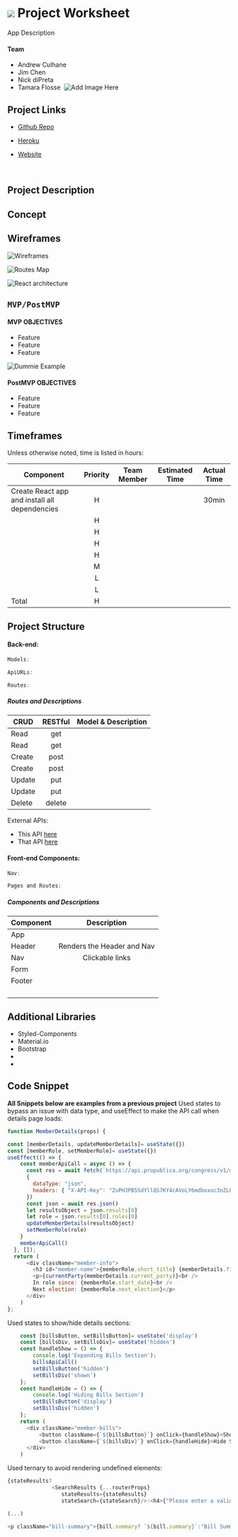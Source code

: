 # ![](https://ga-dash.s3.amazonaws.com/production/assets/logo-9f88ae6c9c3871690e33280fcf557f33.png) Project Worksheet

App Description

#### Team
- Andrew Culhane
- Jim Chen
- Nick diPreta
- Tamara Flosse
​ 
![Add Image Here]()

## Project Links


- [Github Repo](https://github.com/tflosse/MERN-Group-Project)

- [Heroku]()

- [Website]()

​

## Project Description



## Concept


## Wireframes

![Wireframes]()

![Routes Map]()

![React architecture]()


## `MVP/PostMVP`

#### MVP OBJECTIVES

- Feature
- Feature
- Feature

![Dummie Example]()


#### PostMVP OBJECTIVES

- Feature
- Feature
- Feature

## Timeframes

Unless otherwise noted, time is listed in hours:

| Component | Priority | Team Member | Estimated Time | Actual Time |
| --- | :---: |  :---: | :---: | :---: |
| Create React app and install all dependencies | H |  |  | 30min |
|  | H |  |  |  |
|  | H |  |  |  |
|  | H |  |  |  |
|  | H |  |  |  |
|  | M |  |  |  |
|  | L |  |  |  |
|  | L |  |  |  |
| Total | H |  |  |  |

## Project Structure

#### Back-end:

```js
Models:
```

```js
ApiURLs:
```

```js
Routes:
```

##### Routes and Descriptions

| CRUD | RESTful | Model & Description | 
| --- | :---: | :---: |
| Read | get |  |
| Read | get |  |
| Create | post |  |
| Create | post |  |
| Update | put |  |
| Update | put |  |
| Delete | delete |  |

External APIs:
- This API [here]()
- That API [here]()

#### Front-end Components:

```js
Nav:
```

```js
Pages and Routes:
```

##### Components and Descriptions

| Component | Description | 
| --- | :---: |  
| App |  | 
| Header | Renders the Header and Nav | 
| Nav | Clickable links |
| Form |  |
| Footer |  |
|  |  |
|  |  |
|  |  |
|  |  |


## Additional Libraries

- Styled-Components
- Material.io
- Bootstrap
-
-

## Code Snippet

**All Snippets below are examples from a previous project**
Used states to bypass an issue with data type, and useEffect to make the API call when details page loads:

```js
function MemberDetails(props) {

const [memberDetails, updateMemberDetails]= useState({})
const [memberRole, setMemberRole]= useState({})
useEffect(() => {
    const memberApiCall = async () => {
      const res = await fetch(`https://api.propublica.org/congress/v1/members/${props.match.params.id}.json`,
      {
        dataType: "json",
        headers: { "X-API-Key": "ZuPHJPB5SdYllQS7KY4cAVoLY6mdboxoc3nZLOcE" }
      })
      const json = await res.json()
      let resultsObject = json.results[0]
      let role = json.results[0].roles[0]
      updateMemberDetails(resultsObject)
      setMemberRole(role)
    }
    memberApiCall()
  }, []); 
  return (
      <div className="member-info">
        <h3 id="member-name">{memberRole.short_title} {memberDetails.first_name} {memberDetails.last_name}</h3>
        <p>{currentParty(memberDetails.current_party)}<br />
        In role since: {memberRole.start_date}<br />
        Next election: {memberRole.next_election}</p>
      </div>
    )
};
```

Used states to show/hide details sections:

```js
    const [billsButton, setBillsButton]= useState('display')
    const [billsDiv, setBillsDiv]= useState('hidden')
    const handleShow = () => {
        console.log('Expanding Bills Section');
        billsApiCall()
        setBillsButton('hidden')
        setBillsDiv('shown')
    }; 
    const handleHide = () => {
        console.log('Hiding Bills Section')
        setBillsButton('display')
        setBillsDiv('hidden')
    };
    return (
      <div className="member-bills">
          <button className={`${billsButton}`} onClick={handleShow}>Show Sponsored Bills</button>
          <button className={`${billsDiv}`} onClick={handleHide}>Hide Sponsored Bills</button>
      </div>
    )
```

Used ternary to avoid rendering undefined elements:

```js
{stateResults?
              <SearchResults {...routerProps} 
                 stateResults={stateResults}
                 stateSearch={stateSearch}/>:<h4>{"Please enter a valid two-letter state abbriviation."}</h4>}

(...)

<p className="bill-summary">{bill.summary? `${bill.summary}`:"Bill Summary Unavailable"}</p>
```

